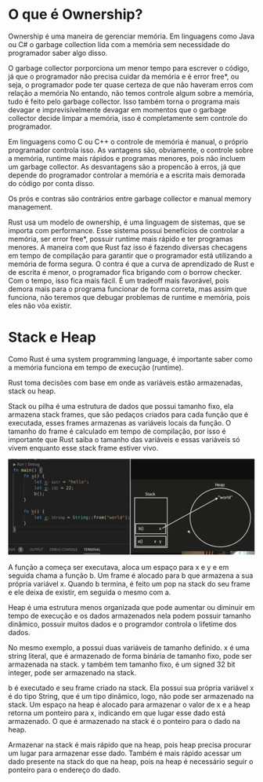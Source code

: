 # O que é Ownership?

Ownership é uma maneira de gerenciar memória. Em linguagens como Java ou C# o garbage collection lida com a memória sem necessidade do programador saber algo disso.

O garbage collector porporciona um menor tempo para escrever o código, já que o programador não precisa cuidar da memória e é error free*, ou seja, o programador pode ter quase certeza de que não haveram erros com relação a memória
No entando, não temos controle algum sobre a memória, tudo é feito pelo garbage collector. Isso também torna o programa mais devagar e imprevisívelmente devagar em momentos que o garbage collector decide limpar a memória, isso é completamente sem controle do programador.

Em linguagens como C ou C++ o controle de memória é manual, o próprio programador controla isso. 
As vantagens são, obviamente, o controle sobre a memória, runtime mais rápidos e programas menores, pois não incluem um garbage collector.
As desvantagens são a propencão à erros, já que depende do programador controlar a memória e a escrita mais demorada do código por conta disso.

Os prós e contras são contrários entre garbage collector e manual memory management.

Rust usa um modelo de ownership, é uma linguagem de sistemas, que se importa com performance.
Esse sistema possui benefícios de controlar a memória, ser error free*, possuir runtime mais rápido e ter programas menores. A maneira com que Rust faz isso é fazendo diversas checagens em tempo de compilação para garantir que o programador está utilizando a memória de forma segura. 
O contra é que a curva de aprendizado de Rust e de escrita é menor, o programador fica brigando com o borrow checker. Com o tempo, isso fica mais fácil.
É um tradeoff mais favorável, pois demora mais para o programa funcionar de forma correta, mas assim que funciona, não teremos que debugar problemas de runtime e memória, pois eles não võa existir.

# Stack e Heap

Como Rust é uma system programming language, é importante saber como a memória funciona em tempo de execução (runtime).

Rust toma decisões com base em onde as variáveis estão armazenadas, stack ou heap. 

Stack ou pilha é uma estrutura de dados que possui tamanho fixo, ela armazena stack frames, que são pedaços criados para cada função que é executada, esses frames armazenas as variáveis locais da função. O tamanho do frame é calculado em tempo de compilação, por isso é importante que Rust saiba o tamanho das variáveis e essas variáveis só vivem enquanto esse stack frame estiver vivo.

![alt text](image.png)

A função a começa ser executava, aloca um espaço para x e y e em seguida chama a função b.
Um frame é alocado para b que armazena a sua própria variável x.
Quando b termina, é feito um pop na stack do seu frame e ele deixa de existir, em seguida o mesmo com a.

Heap é uma estrutura menos organizada que pode aumentar ou diminuir em tempo de execução e os dados armazenados nela podem possuir tamanho dinâmico, possuir muitos dados e o programdor controla o lifetime dos dados.

No mesmo exemplo, a possui duas variáveis de tamanho definido. x é uma string literal, que é armazenado de forma binária de tamanho fixo, pode ser armazenada na stack. y também tem tamanho fixo, é um signed 32 bit integer, pode ser armazenado na stack.

b é executado e seu frame criado na stack. Ela possui sua própria variável x é do tipo String, que é um tipo dinâmico, logo, não pode ser armazenado na stack. Um espaço na heap é alocado para armazenar o valor de x e a heap retorna um ponteiro para x, indicando em que lugar esse dado está armazenado. O que é armazenado na stack é o ponteiro para o dado na heap.

Armazenar na stack é mais rápido que na heap, pois heap precisa procurar um lugar para armazenar esse dado. Também é mais rápido acessar um dado presente na stack do que na heap, pois na heap é necessário seguir o ponteiro para o endereço do dado.